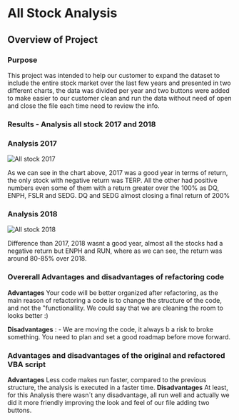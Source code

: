 # All Stock Analysis
## Overview of Project

### Purpose

This project was intended to help our customer to expand the dataset to include the entire stock market over the last few years and presented in two different charts, the data was divided per year and two buttons were added to make easier to our customer clean and run the data without need of open and close the file each time need to review the info.

### Results - Analysis all stock 2017 and 2018
### Analysis 2017

![All stock 2017](2017.png)

As we can see in the chart above, 2017 was a good year in terms of return, the only stock with negative return was TERP. All the other had positive numbers even some of them with a return greater over the 100% as DQ, ENPH, FSLR and SEDG. DQ and SEDG almost closing a final return of 200%

### Analysis 2018
![All stock 2018](2018.png)

Difference than 2017, 2018 wasnt a good year, almost all the stocks had a negative return but ENPH and RUN, where as we can see, the return was around  80-85% over 2018. 


### Overerall Advantages and disadvantages of refactoring code


**Advantages** Your code will be better organized after refactoring, as the main reason of refactoring a code is to change the structure of the code, and not the "functionallity. We could say that we are cleaning the room to looks better :) 

**Disadvantages** : - We are moving the code, it always b a risk to broke something. You need to plan and set a good roadmap before move forward. 


### Advantages and disadvantages of the original and refactored VBA script
**Advantages** Less code makes run faster, compared to the previous structure, the analysis is executed in a faster time.
**Disadvantages** At least, for this Analysis there wasn´t any disadvantage, all run well and actually we did it more friendly improving the look and feel of our file adding two buttons.   


